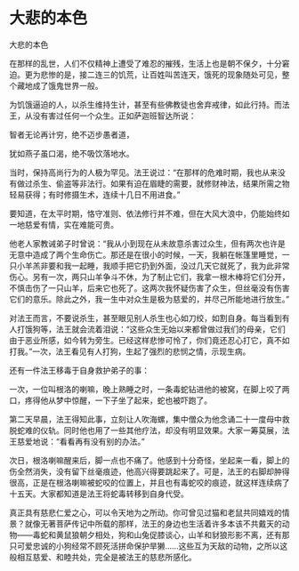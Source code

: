 # 大悲的本色

大悲的本色

在那样的乱世，人们不仅精神上遭受了难忍的摧残，生活上也是朝不保夕，十分窘迫。更为悲惨的是，接二连三的饥荒，让百姓叫苦连天，饿死的现象随处可见，整个藏地成了饿鬼世界一般。

为饥饿逼迫的人，以杀生维持生计，甚至有些佛教徒也舍弃戒律，如此行持。而法王，从没有害过任何一个众生。正如萨迦班智达所说：

智者无论再计穷，绝不迈步愚者道，

犹如燕子虽口渴，绝不吸饮落地水。

当时，保持高尚行为的人极为罕见。法王说过：“在那样的危难时期，我也从来没有做过杀生、偷盗等非法行。如果有迫在眉睫的需要，就修财神法，结果所需之物轻易获得；有时修摄生术，连续十几日不用进食。”

要知道，在太平时期，恪守准则、依法修行并不难，但在大风大浪中，仍能始终如一地慈爱有情，实在难能可贵。

他老人家教诫弟子时曾说：“我从小到现在从未故意杀害过众生，但有两次也许是无意中造成了两个生命伤亡。那还是在很小的时候，一天，我躺在帐篷里睡觉，一只小羊羔非要和我一起睡，我顺手把它扔到外面，没过几天它就死了，我为此非常伤心。另有一次，两只山羊争斗不休，为了制止它们，我拿一根木棒将它们分开，不慎击伤了一只山羊，后来它也死了。这两次我怀疑伤害了众生，但丝毫没有伤害它们的意乐。除此之外，我一生中对众生是极为慈爱的，并尽己所能地进行放生。”

对法王而言，不要说杀生，甚至眼见别人杀生也心如刀绞，如割自身。每当看到有人打饿狗等，法王就会流着泪说：“这些众生无始以来都曾做过我们的母亲，它们由于恶业所感，如今转为旁生。已经这样悲惨可怜了，你们竟还忍心打它，真不如打我。”一次，法王看见有人打狗，生起了强烈的悲悯之情，示现生病。

还有一件法王移毒于自身救护弟子的事：

一次，一位叫根洛的喇嘛，晚上熟睡之时，一条毒蛇钻进他的被窝，在脚上咬了两口，疼得他从梦中惊醒，一下子坐了起来，蛇也被吓跑了。

第二天早晨，法王得知此事，立刻让人吹海螺，集中僧众为他念诵二十一度母中救脱蛇难的仪轨。同时他也用了一些其他疗法，却没有明显效果。大家一筹莫展，法王慈爱地说：“看看再有没有别的办法。”

次日，根洛喇嘛醒来后，脚一点也不痛了。他感到十分奇怪，坐起来一看，脚上的伤全然消失，没有留下丝毫痕迹，他高兴得要跳起来了。可是，法王的右脚却肿得很高，正是在根洛喇嘛被蛇咬的位置上，并且也有毒蛇咬的痕迹，就这样连续病了十五天。大家都知道是法王将蛇毒转移到自身代受。

真正具有慈悲仁爱之心，可以令天地为之所动。你可曾见过猫和老鼠共同嬉戏的情景？就像无著菩萨传记中所载的那样，法王的身边也生活着许多本该不共戴天的动物——毒蛇和黄鼠狼朝夕相处，狗和山兔促膝谈心，山羊和豺狼形影不离，还有那只可爱忠诚的小狗经常不顾死活拼命保护旱獭……这些互为天敌的动物，之所以这般相互慈爱、和睦共处，完全是被法王的慈悲所感化。

